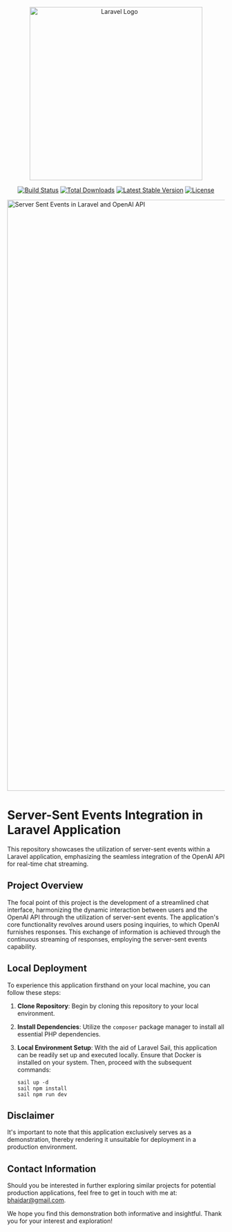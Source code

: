 <p align="center"><a href="https://laravel.com" target="_blank"><img src="https://raw.githubusercontent.com/laravel/art/master/logo-lockup/5%20SVG/2%20CMYK/1%20Full%20Color/laravel-logolockup-cmyk-red.svg" width="400" alt="Laravel Logo"></a></p>

<p align="center">
<a href="https://github.com/laravel/framework/actions"><img src="https://github.com/laravel/framework/workflows/tests/badge.svg" alt="Build Status"></a>
<a href="https://packagist.org/packages/laravel/framework"><img src="https://img.shields.io/packagist/dt/laravel/framework" alt="Total Downloads"></a>
<a href="https://packagist.org/packages/laravel/framework"><img src="https://img.shields.io/packagist/v/laravel/framework" alt="Latest Stable Version"></a>
<a href="https://packagist.org/packages/laravel/framework"><img src="https://img.shields.io/packagist/l/laravel/framework" alt="License"></a>
</p>


<img width="1364" alt="Server Sent Events in Laravel and OpenAI API" src="https://github.com/bhaidar/laravel-server-sent-events/assets/1163421/5e14721f-7d33-4673-bcc3-e97644811391">


# Server-Sent Events Integration in Laravel Application

This repository showcases the utilization of server-sent events within a Laravel application, emphasizing the seamless integration of the OpenAI API for real-time chat streaming.

## Project Overview

The focal point of this project is the development of a streamlined chat interface, harmonizing the dynamic interaction between users and the OpenAI API through the utilization of server-sent events. The application's core functionality revolves around users posing inquiries, to which OpenAI furnishes responses. This exchange of information is achieved through the continuous streaming of responses, employing the server-sent events capability.

## Local Deployment

To experience this application firsthand on your local machine, you can follow these steps:

1. **Clone Repository**: Begin by cloning this repository to your local environment.

2. **Install Dependencies**: Utilize the `composer` package manager to install all essential PHP dependencies.

3. **Local Environment Setup**: With the aid of Laravel Sail, this application can be readily set up and executed locally. Ensure that Docker is installed on your system. Then, proceed with the subsequent commands:
   ```
   sail up -d
   sail npm install
   sail npm run dev
   ```

## Disclaimer

It's important to note that this application exclusively serves as a demonstration, thereby rendering it unsuitable for deployment in a production environment.

## Contact Information

Should you be interested in further exploring similar projects for potential production applications, feel free to get in touch with me at: bhaidar@gmail.com.

We hope you find this demonstration both informative and insightful. Thank you for your interest and exploration!
